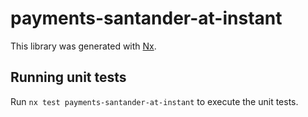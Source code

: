 # payments-santander-at-instant

This library was generated with [Nx](https://nx.dev).

## Running unit tests

Run `nx test payments-santander-at-instant` to execute the unit tests.
